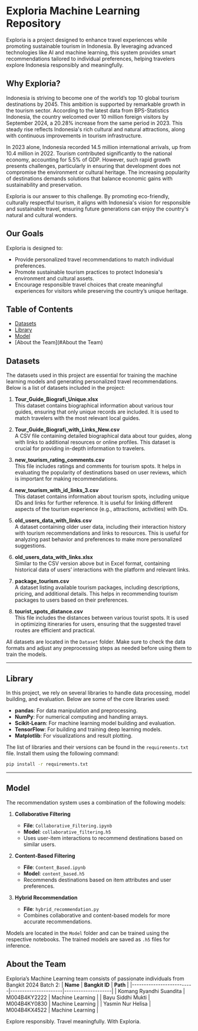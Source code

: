 # Exploria Machine Learning Repository

Exploria is a project designed to enhance travel experiences while promoting sustainable tourism in Indonesia. By leveraging advanced technologies like AI and machine learning, this system provides smart recommendations tailored to individual preferences, helping travelers explore Indonesia responsibly and meaningfully.

## Why Exploria?

Indonesia is striving to become one of the world’s top 10 global tourism destinations by 2045. This ambition is supported by remarkable growth in the tourism sector. According to the latest data from BPS-Statistics Indonesia, the country welcomed over 10 million foreign visitors by September 2024, a 20.28% increase from the same period in 2023. This steady rise reflects Indonesia's rich cultural and natural attractions, along with continuous improvements in tourism infrastructure.

In 2023 alone, Indonesia recorded 14.5 million international arrivals, up from 10.4 million in 2022. Tourism contributed significantly to the national economy, accounting for 5.5% of GDP. However, such rapid growth presents challenges, particularly in ensuring that development does not compromise the environment or cultural heritage. The increasing popularity of destinations demands solutions that balance economic gains with sustainability and preservation.

Exploria is our answer to this challenge. By promoting eco-friendly, culturally respectful tourism, it aligns with Indonesia's vision for responsible and sustainable travel, ensuring future generations can enjoy the country's natural and cultural wonders.

## Our Goals

Exploria is designed to:
- Provide personalized travel recommendations to match individual preferences.
- Promote sustainable tourism practices to protect Indonesia's environment and cultural assets.
- Encourage responsible travel choices that create meaningful experiences for visitors while preserving the country’s unique heritage.

## Table of Contents
- [Datasets](#datasets)
- [Library](#library)
- [Model](#model)
- [About the Team](#About the Team)

## Datasets

The datasets used in this project are essential for training the machine learning models and generating personalized travel recommendations. Below is a list of datasets included in the project:

1. **Tour_Guide_Biografi_Unique.xlsx**  
   This dataset contains biographical information about various tour guides, ensuring that only unique records are included. It is used to match travelers with the most relevant local guides.

2. **Tour_Guide_Biografi_with_Links_New.csv**  
   A CSV file containing detailed biographical data about tour guides, along with links to additional resources or online profiles. This dataset is crucial for providing in-depth information to travelers.

3. **new_tourism_rating_comments.csv**  
   This file includes ratings and comments for tourism spots. It helps in evaluating the popularity of destinations based on user reviews, which is important for making recommendations.

4. **new_tourism_with_id_links_3.csv**  
   This dataset contains information about tourism spots, including unique IDs and links for further reference. It is useful for linking different aspects of the tourism experience (e.g., attractions, activities) with IDs.

5. **old_users_data_with_links.csv**  
   A dataset containing older user data, including their interaction history with tourism recommendations and links to resources. This is useful for analyzing past behavior and preferences to make more personalized suggestions.

6. **old_users_data_with_links.xlsx**  
   Similar to the CSV version above but in Excel format, containing historical data of users’ interactions with the platform and relevant links.

7. **package_tourism.csv**  
   A dataset listing available tourism packages, including descriptions, pricing, and additional details. This helps in recommending tourism packages to users based on their preferences.

8. **tourist_spots_distance.csv**  
   This file includes the distances between various tourist spots. It is used in optimizing itineraries for users, ensuring that the suggested travel routes are efficient and practical.

All datasets are located in the `Dataset` folder. Make sure to check the data formats and adjust any preprocessing steps as needed before using them to train the models.

---

## Library

In this project, we rely on several libraries to handle data processing, model building, and evaluation. Below are some of the core libraries used:

- **pandas**: For data manipulation and preprocessing.
- **NumPy**: For numerical computing and handling arrays.
- **Scikit-Learn**: For machine learning model building and evaluation.
- **TensorFlow**: For building and training deep learning models.
- **Matplotlib**: For visualizations and result plotting.

The list of libraries and their versions can be found in the `requirements.txt` file. Install them using the following command:

```bash
pip install -r requirements.txt
```
---
## Model

The recommendation system uses a combination of the following models:

1. **Collaborative Filtering**  
   - **File**: `Collaborative_Filtering.ipynb`  
   - **Model**: `collaborative_filtering.h5`  
   - Uses user-item interactions to recommend destinations based on similar users.

2. **Content-Based Filtering**  
   - **File**: `Content_Based.ipynb`  
   - **Model**: `content_based.h5`  
   - Recommends destinations based on item attributes and user preferences.

3. **Hybrid Recommendation**  
   - **File**: `hybrid_recommendation.py`  
   - Combines collaborative and content-based models for more accurate recommendations.

Models are located in the `Model` folder and can be trained using the respective notebooks. The trained models are saved as `.h5` files for inference.


## About the Team

Exploria’s Machine Learning team consists of passionate individuals from Bangkit 2024 Batch 2:
| **Name**                | **Bangkit ID**       | **Path**           |
|--------------------------|----------------------|--------------------|
| Komang Ryandhi Suandita | M004B4KY2222    | Machine Learning   |
| Bayu Siddhi Mukti        | M004B4KY0830      | Machine Learning   |
| Yasmin Nur Helisa       | M004B4KX4522     | Machine Learning   |

Explore responsibly. Travel meaningfully. With Exploria.
